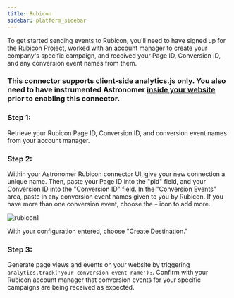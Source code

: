 ```yaml
---
title: Rubicon
sidebar: platform_sidebar
---
```


To get started sending events to Rubicon, you'll need to have signed up for the [Rubicon Project](http://rubiconproject.com/), worked with an account manager to create your company's specific campaign, and received your Page ID, Conversion ID, and any conversion event names from them.  

### This connector supports client-side analytics.js only.  You also need to have instrumented Astronomer [inside your website](https://docs.astronomer.io/docs/1.0/streaming/clickstream/collectors/analyticsjs/) prior to enabling this connector.

### Step 1:
Retrieve your Rubicon Page ID, Conversion ID, and conversion event names from your account manager.

### Step 2:
Within your Astronomer Rubicon connector UI, give your new connection a unique name.  Then, paste your Page ID into the "pid" field, and your Conversion ID into the "Conversion ID" field.  In the "Conversion Events" area, paste in any conversion event names given to you by Rubicon.  If you have more than one conversion event, choose the `+` icon to add more.

![rubicon1](/1.0/assets/img/guides/streaming/clickstream/rubicon/rubicon1.png)

With your configuration entered, choose "Create Destination."

### Step 3:

Generate page views and events on your website by triggering `analytics.track('your conversion event name');`.  Confirm with your Rubicon account manager that conversion events for your specific campaigns are being received as expected.
